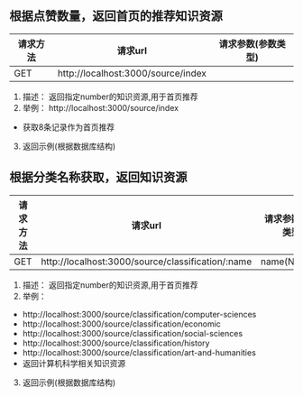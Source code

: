## 根据点赞数量，返回首页的推荐知识资源
| 请求方法 | 请求url                            | 请求参数(参数类型) |
| -------- | ---------------------------------- | ------------------ |
| GET      | http://localhost:3000/source/index |                    |

1. 描述： 返回指定number的知识资源,用于首页推荐
2. 举例： http://localhost:3000/source/index
  - 获取8条记录作为首页推荐

3. 返回示例(根据数据库结构)
  
## 根据分类名称获取，返回知识资源
| 请求方法 | 请求url                                           | 请求参数(参数类型) |
| -------- | ------------------------------------------------- | ------------------ |
| GET      | http://localhost:3000/source/classification/:name | name(Number)       |

1. 描述： 返回指定number的知识资源,用于首页推荐
2. 举例： 
  - http://localhost:3000/source/classification/computer-sciences
  - http://localhost:3000/source/classification/economic
  - http://localhost:3000/source/classification/social-sciences
  - http://localhost:3000/source/classification/history
  - http://localhost:3000/source/classification/art-and-humanities
  - 返回计算机科学相关知识资源
3. 返回示例(根据数据库结构)